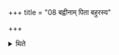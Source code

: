 +++
title = "08 बह्वीनाम् पिता बहुरस्य"

+++

<details><summary>थिते</summary>

बह्वीनां पिता बहुरस्य पुत्र इति पृष्ठ इषुधिं निनह्यति ८
</details>
